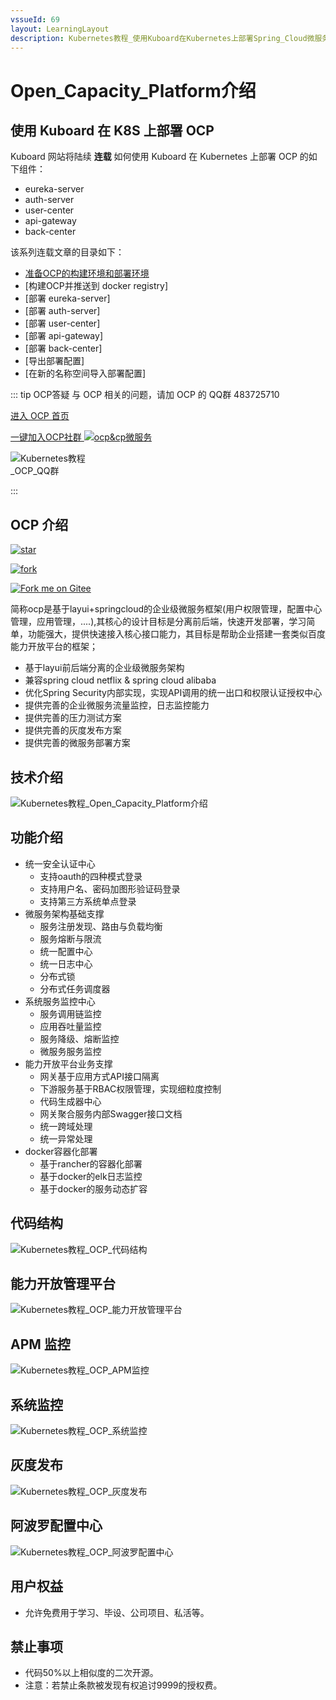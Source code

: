 ```yaml
---
vssueId: 69
layout: LearningLayout
description: Kubernetes教程_使用Kuboard在Kubernetes上部署Spring_Cloud微服务平台OCP_open_capacity_platform微服务能力开放平台
---
```


# Open_Capacity_Platform介绍


## 使用 Kuboard 在 K8S 上部署 OCP

Kuboard 网站将陆续 **连载** 如何使用 Kuboard 在 Kubernetes 上部署 OCP 的如下组件：
* eureka-server
* auth-server
* user-center
* api-gateway
* back-center

该系列连载文章的目录如下：
* [准备OCP的构建环境和部署环境](./prepare.html)
* [构建OCP并推送到 docker registry]
* [部署 eureka-server]
* [部署 auth-server]
* [部署 user-center]
* [部署 api-gateway]
* [部署 back-center]
* [导出部署配置]
* [在新的名称空间导入部署配置]

::: tip OCP答疑
与 OCP 相关的问题，请加 OCP 的 QQ群 483725710

[进入 OCP 首页](https://gitee.com/owenwangwen/open-capacity-platform)

<a target="_blank" href="//shang.qq.com/wpa/qunwpa?idkey=8d8ae84021c97e31010fd8e44f518e1129ebd3be9ee0c004ec2cf68e8860b6c2" onclick="openOutboundLink(this)">一键加入OCP社群 <img style="vertical-align: top;" border="0" src="//pub.idqqimg.com/wpa/images/group.png" alt="ocp&amp;cp微服务" title="ocp&amp;cp微服务"></a>

<p>
	<img src="./index.assets/143151_36a5c07e_869801.png" style="max-width: 160px;" alt="Kubernetes教程_OCP_QQ群"></img>
</p>
:::

## OCP 介绍

[![star](https://gitee.com/owenwangwen/open-capacity-platform/badge/star.svg?theme=white)](https://gitee.com/owenwangwen/open-capacity-platform/stargazers)

[![fork](https://gitee.com/owenwangwen/open-capacity-platform/badge/fork.svg?theme=white)](https://gitee.com/owenwangwen/open-capacity-platform/members)

[![Fork me on Gitee](https://gitee.com/owenwangwen/open-capacity-platform/widgets/widget_6.svg)](https://gitee.com/owenwangwen/open-capacity-platform)


简称ocp是基于layui+springcloud的企业级微服务框架(用户权限管理，配置中心管理，应用管理，....),其核心的设计目标是分离前后端，快速开发部署，学习简单，功能强大，提供快速接入核心接口能力，其目标是帮助企业搭建一套类似百度能力开放平台的框架；  

- 基于layui前后端分离的企业级微服务架构  
- 兼容spring cloud netflix & spring cloud alibaba  
- 优化Spring Security内部实现，实现API调用的统一出口和权限认证授权中心  
- 提供完善的企业微服务流量监控，日志监控能力   
- 提供完善的压力测试方案  
- 提供完善的灰度发布方案  
- 提供完善的微服务部署方案 



## **技术介绍**

![Kubernetes教程_Open_Capacity_Platform介绍](./index.assets/091013_fffdcf8b_869801-20190922081321664.png)

## **功能介绍** 
- 统一安全认证中心
	- 支持oauth的四种模式登录
	- 支持用户名、密码加图形验证码登录
	- 支持第三方系统单点登录
- 微服务架构基础支撑
	- 服务注册发现、路由与负载均衡
	- 服务熔断与限流
	- 统一配置中心
	- 统一日志中心
	- 分布式锁
	- 分布式任务调度器
- 系统服务监控中心
	- 服务调用链监控 
	- 应用吞吐量监控 
	- 服务降级、熔断监控
	- 微服务服务监控
- 能力开放平台业务支撑
	- 网关基于应用方式API接口隔离
	- 下游服务基于RBAC权限管理，实现细粒度控制
	- 代码生成器中心  
	- 网关聚合服务内部Swagger接口文档
	- 统一跨域处理
	- 统一异常处理
- docker容器化部署
	- 基于rancher的容器化部署
	- 基于docker的elk日志监控
	- 基于docker的服务动态扩容 

## 代码结构

<p>
	<img src="./index.assets/214757_e3408bdc_869801.png" style="max-width: 720px;" alt="Kubernetes教程_OCP_代码结构"></img>
</p>

## 能力开放管理平台

![Kubernetes教程_OCP_能力开放管理平台](./index.assets/image-20190922181901564.png)



## APM 监控

![Kubernetes教程_OCP_APM监控](./index.assets/image-20190922181953050.png)



## 系统监控

![Kubernetes教程_OCP_系统监控](./index.assets/image-20190922182043859.png)

## 灰度发布

![Kubernetes教程_OCP_灰度发布](./index.assets/image-20190922182129758.png)



## 阿波罗配置中心

![Kubernetes教程_OCP_阿波罗配置中心](./index.assets/185527_3e2e61a9_1441068.jpeg)




## 用户权益
- 允许免费用于学习、毕设、公司项目、私活等。

## 禁止事项
- 代码50%以上相似度的二次开源。
- 注意：若禁止条款被发现有权追讨9999的授权费。

